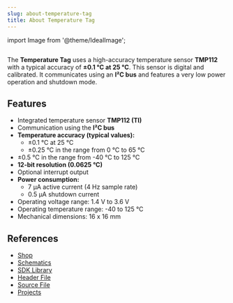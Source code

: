 ```yaml
---
slug: about-temperature-tag
title: About Temperature Tag
---
```

import Image from '@theme/IdealImage';

<div class="container">
  <div class="row">
    <div class="col col--4">
      <div><Image img={require('./1-wire-module.png')} /></div>
    </div>
    <div class="col col--6">
      <p>
        The <b>Temperature Tag</b> uses a high-accuracy temperature sensor <b>TMP112</b> with a typical accuracy of <b>±0.1 °C at 25 °C</b>. This sensor is digital and calibrated. It communicates using an <b>I²C bus</b> and features a very low power operation and shutdown mode.
      </p>
    </div>
  </div>
</div>

## Features
- Integrated temperature sensor **TMP112 (TI)**
- Communication using the **I²C bus**
- **Temperature accuracy (typical values):**
  - ±0.1 °C at 25 °C
  - ±0.25 °C in the range from 0 °C to 65 °C
- ±0.5 °C in the range from -40 °C to 125 °C
- **12-bit resolution (0.0625 °C)**
- Optional interrupt output
- **Power consumption:**
  - 7 µA active current (4 Hz sample rate)
  - 0.5 µA shutdown current
- Operating voltage range: 1.4 V to 3.6 V
- Operating temperature range: -40 to 125 °C
- Mechanical dimensions: 16 x 16 mm

## References
- [Shop](https://shop.hardwario.com/temperature-tag/)
- [Schematics](https://github.com/hardwario/bc-hardware/tree/master/out/bc-tag-temperature)
- [SDK Library](https://sdk.hardwario.com/group__twr__tag__temperature)
- [Header File](https://github.com/hardwario/twr-sdk/blob/master/twr/inc/twr_tag_temperature.h)
- [Source File](https://github.com/hardwario/twr-sdk/blob/master/twr/src/twr_tag_temperature.c)
- [Projects](https://www.hackster.io/hardwario/projects?part_id=108577)
